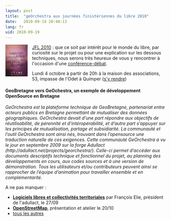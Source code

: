 ```yaml
---
layout: post
title:  "geOrchestra aux journées finistériennes du libre 2010"
date:   2010-09-19 20:48:13
lang: fr
uid: 2010-09-19
---
```


<div class="post-excerpt">
<p><a href="/public/icons/jfl2010_affiche.jpeg"><img src="/public/icons/.jfl2010_affiche_t.jpg" alt="JFL2010" style="float:left; margin: 0 1em 1em 0;" title="JFL2010, sept. 2010" /></a> <a href="http://www.jfl2010.fr/">JFL 2010</a> : que ce soit par intérêt pour le
monde du libre, par curiosité sur le projet ou pour une explication sur les
dessous techniques, nous serons très heureux de vous y rencontrer à l'occasion
d'une <a href="http://www.jfl2010.fr/programme/#geobretagne">conférence-débat</a>.</p>
</div>

<div class="post-content">
<p>Lundi 4 octobre à partir de 20h à la maison des associations, 53, impasse de
l'Odet à Quimper (<a href="http://osm.org/go/erISLkIw9-">s'y rendre</a>)</p>
<h4>GeoBretagne vers GeOchestra, un exemple de développement OpenSource en
Bretagne</h4>
<p><em>GeOrchestra est la plateforme technique de GeoBretagne, partenariat
entre acteurs publics en Bretagne permettant de mutualiser des données
géographiques. GeOrchestra devait d’une part répondre aux objectifs de
réutilisabilité, de pérennité et d’intéropérabilité, et d’autre part s’appuyer
sur les principes de mutualisation, partage et subsidiarité. La communauté et
l’outil GeOrchestra sont ainsi nés, trouvant dans l’opensource une traduction
naturelle de ces exigences. Cette communauté GeOrchestra a vu le jour en
septembre 2009 sur la forge Adullact
(http://adullact.net/projects/georchestra/). Celle-ci permet d’accéder aux
documents descriptifs technique et fonctionnel du projet, au planning des
développements en cours, aux codes sources et à une version de démonstration.
Tous les utilisateurs et/ou contributeurs peuvent ainsi se rapprocher de
l’équipe d’animation pour travailler ensemble et en complémentarité.</em></p>
<p>A ne pas manquer :</p>
<ul>
<li><strong><a href="http://www.jfl2010.fr/programme/#elie">Logiciels libres et
collectivités territoriales</a></strong> par François Elie, président de
l'adullact, le 27/09</li>
<li><strong><a href="http://www.jfl2010.fr/programme/#openstreetmap">OpenStreetMap</a></strong>,
présentation et atelier le 20/10</li>
<li><a href="http://www.jfl2010.fr/programme/">tous les autres</a></li>
</ul>
</div>

